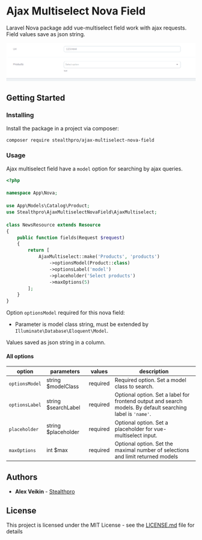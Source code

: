 # Ajax Multiselect Nova Field
Laravel Nova package add vue-multiselect field work with ajax requests. Field values save as json string.
  
![](docs/ajax-request.gif)

## Getting Started
### Installing

Install the package in a project via composer:

```bash
composer require stealthpro/ajax-multiselect-nova-field
```

### Usage

Ajax multiselect field have a `model` option for searching by ajax queries.

```php
<?php

namespace App\Nova;

use App\Models\Catalog\Product;
use Stealthpro\AjaxMultiselectNovaField\AjaxMultiselect;

class NewsResource extends Resource
{
    public function fields(Request $request)
    {
        return [
            AjaxMultiselect::make('Products', 'products')
                ->optionsModel(Product::class)
                ->optionsLabel('model')
                ->placeholder('Select products')
                ->maxOptions(5)
        ];
    }
}
```
Option `optionsModel` required for this nova field:

- Parameter is model class string, must be extended by `Illuminate\Database\Eloquent\Model`. 

Values saved as json string in a column.

#### All options

| option         | parameters           | values   | description                                                                                                 |
|----------------|----------------------|----------|-------------------------------------------------------------------------------------------------------------|
| `optionsModel` | string $modelClass   | required | Required option. Set a model class to search.                                                               |
| `optionsLabel` | string $searchLabel  | required | Optional option. Set a label for frontend output and search models. By default searching label is `'name'`. |
| `placeholder`  | string $placeholder  | required | Optional option. Set a placeholder for vue-multiselect input.                                               |
| `maxOptions`   | int $max             | required | Optional option. Set the maximal number of selections and limit returned models                             | 


## Authors

* **Alex Veikin** - [Stealthpro](https://github.com/stealthpro)

## License

This project is licensed under the MIT License - see the [LICENSE.md](LICENSE.md) file for details
